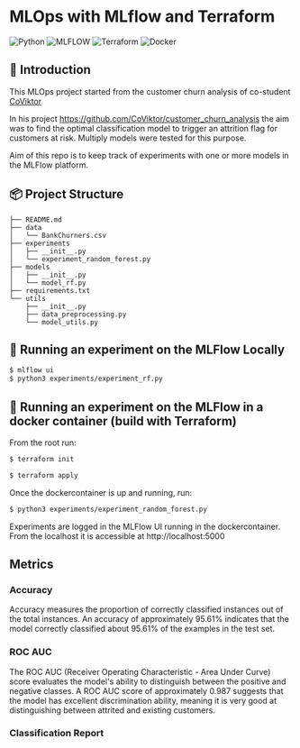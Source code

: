 # MLOps with MLflow and Terraform


![Python](https://img.shields.io/badge/python-3670A0?style=for-the-badge&logo=python&logoColor=ffdd54)
![MLFLOW](https://img.shields.io/badge/mlflow-1f425f?style=for-the-badge&logo=mlflow&logoColor=white)
![Terraform](https://img.shields.io/badge/terraform-000000?style=for-the-badge&logo=terraform&logoColor=white)
![Docker](https://img.shields.io/badge/docker-2496ed?style=for-the-badge&logo=docker&logoColor=white)


## 👀 Introduction

This MLOps project started from the customer churn analysis of co-student [CoViktor](https://github.com/CoViktor)

In his project https://github.com/CoViktor/customer_churn_analysis the aim was to find the optimal classification model to trigger an attrition flag for customers at risk. Multiply models were tested for this purpose.

Aim of this repo is to keep track of experiments with one or more models in the MLFlow platform.

## 📦 Project Structure
``` 
├── README.md
├── data
│   └── BankChurners.csv
├── experiments
│   ├── __init__.py
│   └── experiment_random_forest.py
├── models
│   ├── __init__.py
│   └── model_rf.py
├── requirements.txt
└── utils
    ├── __init__.py
    ├── data_preprocessing.py
    └── model_utils.py
``` 

## 🚀 Running an experiment on the MLFlow Locally

```bash	
$ mlflow ui
$ python3 experiments/experiment_rf.py
```


## 🚀 Running an experiment on the MLFlow in a docker container (build with Terraform)

From the root run:

```bash
$ terraform init
```

```bash
$ terraform apply
```

Once the dockercontainer is up and running, run:

```bash
$ python3 experiments/experiment_random_forest.py
```

Experiments are logged in the MLFlow UI running in the dockercontainer.
From the localhost it is accessible at http://localhost:5000


## Metrics

### Accuracy

Accuracy measures the proportion of correctly classified instances out of the total instances. An accuracy of approximately 95.61% indicates that the model correctly classified about 95.61% of the examples in the test set.


### ROC AUC

The ROC AUC (Receiver Operating Characteristic - Area Under Curve) score evaluates the model's ability to distinguish between the positive and negative classes. A ROC AUC score of approximately 0.987 suggests that the model has excellent discrimination ability, meaning it is very good at distinguishing between attrited and existing customers.


### Classification Report
